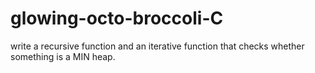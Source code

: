 # glowing-octo-broccoli-C
write a recursive function and an iterative function that checks whether something is a MIN heap.
